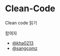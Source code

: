 # Clean-Code
Clean code 읽기

참여자
- [@kha0213](https://github.com/kha0213)
- [@sangcomz](https://github.com/sangcomz)
